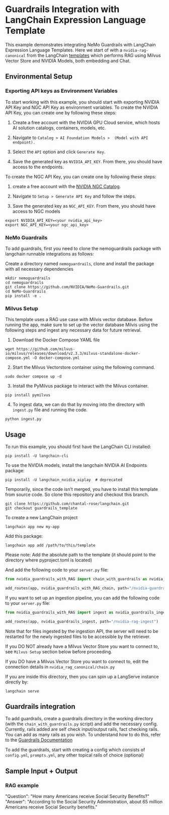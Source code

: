 # Guardrails Integration with LangChain Expression Language Template

This example demonstrates integrating NeMo Guardrails with LangChain Expression Language Templates. Here we start of with a `nvidia-rag-canonical` from the LangChain [templates](https://github.com/langchain-ai/langchain/tree/master/templates/nvidia-rag-canonical) which performs RAG using Milvus Vector Store and NVIDIA Models, both embedding and Chat.

## Environmental Setup

### Exporting API keys as Environment Variables

To start working with this example, you should start with exporting NVIDIA API Key and NGC API Key as environment variables. To create the NVIDIA API Key, you can create one by following these steps:

1. Create a free account with the NVIDIA GPU Cloud service, which hosts AI solution catalogs, containers, models, etc.

2. Navigate to `Catalog > AI Foundation Models >  (Model with API endpoint).`

3. Select the `API` option and click `Generate Key`.

4. Save the generated key as `NVIDIA_API_KEY`. From there, you should have access to the endpoints.

To create the NGC API Key, you can create one by following these steps:

1. create a free account with the [NVIDIA NGC Catalog](https://ngc.nvidia.com/signin). 

2. Navigate to `Setup > Generate API Key` and follow the steps.

3. Save the generated key as `NGC_API_KEY`. From there, you should have access to NGC models

```
export NVIDIA_API_KEY=<your nvidia_api_key>
export NGC_API_KEY=<your ngc_api_key>
```
### NeMo Guardrails

To add guardrails, first you need to clone the nemoguardrails package with langchain runnable integrations as follows:

Create a directory named `nemoguardrails`, clone and install the package with all necessary dependencies

```
mkdir nemoguardrails
cd nemoguardrails
git clone https://github.com/NVIDIA/NeMo-Guardrails.git
cd NeMo-Guardrails
pip install -e .
```

### Milvus Setup
This template uses a RAG use case with Milvis vector database. Before running the app, make sure to set up the vector database Milvis using the following steps and ingest any necessary data for future retrieval. 

1. Download the Docker Compose YAML file

```
wget https://github.com/milvus-io/milvus/releases/download/v2.3.3/milvus-standalone-docker-compose.yml -O docker-compose.yml
```

2. Start the Milvus Vectorstore container using the following command.

```
sudo docker compose up -d
```

3. Install the PyMilvus package to interact with the Milvus container.

```
pip install pymilvus
```

4. To ingest data, we can do that by moving into the directory with `ingest.py` file and running the code.

```
python ingest.py
```

## Usage
To run this example, you should first have the LangChain CLI installed:
```
pip install -U langchain-cli
```

To use the NVIDIA models, install the langchain NVIDIA AI Endpoints package:
```
pip install -U langchain_nvidia_aiplay  # deprecated
```

<!-- To create a new LangChain project and install this as the only package, you can do:
```
langchain app new my-app --package nvidia-guardrails-with-RAG
```

If you want to add this to an existing project, you can just run:
```
langchain app add nvidia-guardrails-with-RAG
``` -->
Temporarily, since the code isn't merged, you have to install this template from source code. So clone this repository and checkout this branch.
```
git clone https://github.com/chantal-rose/langchain.git
git checkout guardrails_template
```
To create a new LangChain project
```
langchain app new my-app
```
Add this package:
```
langchain app add /path/to/this/template
```
Please note: Add the absolute path to the template (it should point to the directory where pyproject.toml is located)

And add the following code to your `server.py` file:
```python
from nvidia_guardrails_with_RAG import chain_with_guardrails as nvidia_guardrails_with_RAG_chain

add_routes(app, nvidia_guardrails_with_RAG_chain, path="/nvidia-guardrails-with-RAG")
```

If you want to set up an ingestion pipeline, you can add the following code to your `server.py` file:
```python
from nvidia_guardrails_with_RAG import ingest as nvidia_guardrails_ingest

add_routes(app, nvidia_guardrails_ingest, path="/nvidia-rag-ingest")
```
Note that for files ingested by the ingestion API, the server will need to be restarted for the newly ingested files to be accessible by the retriever.

If you DO NOT already have a Milvus Vector Store you want to connect to, see `Milvus Setup` section below before proceeding.

If you DO have a Milvus Vector Store you want to connect to, edit the connection details in `nvidia_rag_canonical/chain.py`

If you are inside this directory, then you can spin up a LangServe instance directly by:

```shell
langchain serve
```

## Guardrails integration

To add guardrails, create a guardrails directory in the working directory (with the `chain_with_guardrails.py` script) and add the necessary config. Currently, rails added are self check input/output rails, fact checking rails. You can add as many rails as you wish. To understand how to do this, refer to the [Guardrails Documentation](https://github.com/NVIDIA/NeMo-Guardrails)

To add the guardrails, start with creating a config which consists of `config.yml`, `prompts.yml`, any other topical rails of choice (optional)

## Sample Input + Output

### RAG example

"Question": "How many Americans receive Social Security Benefits?"
"Answer": "According to the Social Security Administration, about 65 million Americans receive Social Security benefits."

